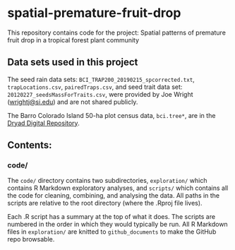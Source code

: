 # spatial-premature-fruit-drop

This repository contains code for the project: Spatial patterns of premature fruit drop in a tropical forest plant community

## Data sets used in this project

The seed rain data sets: `BCI_TRAP200_20190215_spcorrected.txt`, `trapLocations.csv`, `pairedTraps.csv`, and seed trait data set: `20120227_seedsMassForTraits.csv`, were provided by Joe Wright (wrightj@si.edu) and are not shared publicly.

The Barro Colorado Island 50-ha plot census data, `bci.tree*`, are in the [Dryad Digital Repository](https://doi.org/10.15146/5xcp-0d46). 

## Contents:

### code/
The `code/` directory contains two subdirectories, `exploration/` which contains R Markdown exploratory analyses, and `scripts/` which contains all the code for cleaning, combining, and analysing the data. All paths in the scripts are relative to the root directory (where the .Rproj file lives).

Each .R script has a summary at the top of what it does. The scripts are numbered in the order in which they would typically be run. All R Markdown files in `exploration/` are knitted to `github_documents` to make the GitHub repo browsable.
